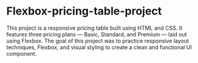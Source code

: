 # Flexbox-pricing-table-project
This project is a responsive pricing table built using HTML and CSS. It features three pricing plans — Basic, Standard, and Premium — laid out using Flexbox. The goal of this project was to practice responsive layout techniques, Flexbox, and visual styling to create a clean and functional UI component.
